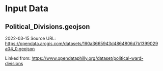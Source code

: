# Input Data

## Political_Divisions.geojson

2022-03-15 Source URL:
 https://opendata.arcgis.com/datasets/160a3665943d4864806d7b1399029a04_0.geojson

Linked from:
  https://www.opendataphilly.org/dataset/political-ward-divisions
